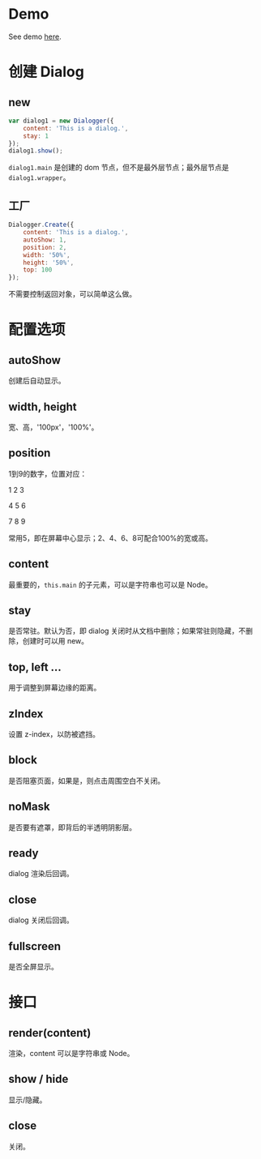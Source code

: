# Demo

See demo [here](http://hengwusanren.github.io/Dialogjs.html).

# 创建 Dialog

## new

```javascript
var dialog1 = new Dialogger({
    content: 'This is a dialog.',
    stay: 1
});
dialog1.show();
```

`dialog1.main` 是创建的 dom 节点，但不是最外层节点；最外层节点是 `dialog1.wrapper`。

## 工厂

```javascript
Dialogger.Create({
    content: 'This is a dialog.',
    autoShow: 1,
    position: 2,
    width: '50%',
    height: '50%',
    top: 100
});
```

不需要控制返回对象，可以简单这么做。

# 配置选项

## autoShow

创建后自动显示。

## width, height

宽、高，'100px'，'100%'。

## position

1到9的数字，位置对应：

1 2 3

4 5 6

7 8 9

常用5，即在屏幕中心显示；2、4、6、8可配合100%的宽或高。

## content

最重要的，`this.main` 的子元素，可以是字符串也可以是 Node。

## stay

是否常驻。默认为否，即 dialog 关闭时从文档中删除；如果常驻则隐藏，不删除，创建时可以用 new。

## top, left ...

用于调整到屏幕边缘的距离。

## zIndex

设置 z-index，以防被遮挡。

## block

是否阻塞页面，如果是，则点击周围空白不关闭。

## noMask

是否要有遮罩，即背后的半透明阴影层。

## ready

dialog 渲染后回调。

## close

dialog 关闭后回调。

## fullscreen

是否全屏显示。

# 接口

## render(content)

渲染，content 可以是字符串或 Node。

## show / hide

显示/隐藏。

## close

关闭。